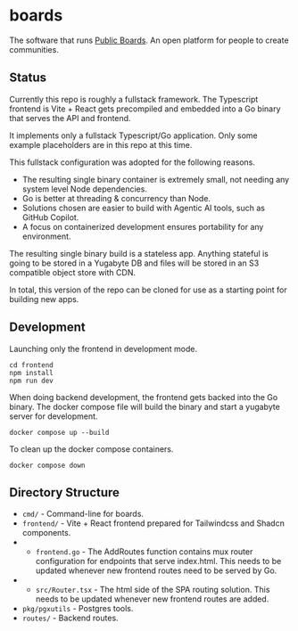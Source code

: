 # boards
The software that runs [Public Boards](https://publicboards.org). An open platform for people to create communities.

## Status
Currently this repo is roughly a fullstack framework. The Typescript frontend is Vite + React gets precompiled and embedded into a Go binary that serves the API and frontend.

It implements only a fullstack Typescript/Go application. Only some example placeholders are in this repo at this time.

This fullstack configuration was adopted for the following reasons.
- The resulting single binary container is extremely small, not needing any system level Node dependencies.
- Go is better at threading & concurrency than Node.
- Solutions chosen are easier to build with Agentic AI tools, such as GitHub Copilot.
- A focus on containerized development ensures portability for any environment.

The resulting single binary build is a stateless app. Anything stateful is going to be stored in a Yugabyte DB and files will be stored in an S3 compatible object store with CDN.

In total, this version of the repo can be cloned for use as a starting point for building new apps.

## Development
Launching only the frontend in development mode.
```shell
cd frontend
npm install
npm run dev
```

When doing backend development, the frontend gets backed into the Go binary. The docker compose file will build the binary and start a yugabyte server for development.
```shell
docker compose up --build
```

To clean up the docker compose containers.
```shell
docker compose down
```

## Directory Structure
- `cmd/` - Command-line for boards.
- `frontend/` - Vite + React frontend prepared for Tailwindcss and Shadcn components.
- - `frontend.go` - The AddRoutes function contains mux router configuration for endpoints that serve index.html. This needs to be updated whenever new frontend routes need to be served by Go.
- - `src/Router.tsx` - The html side of the SPA routing solution. This needs to be updated whenever new frontend routes are added.
- `pkg/pgxutils` - Postgres tools.
- `routes/` - Backend routes.